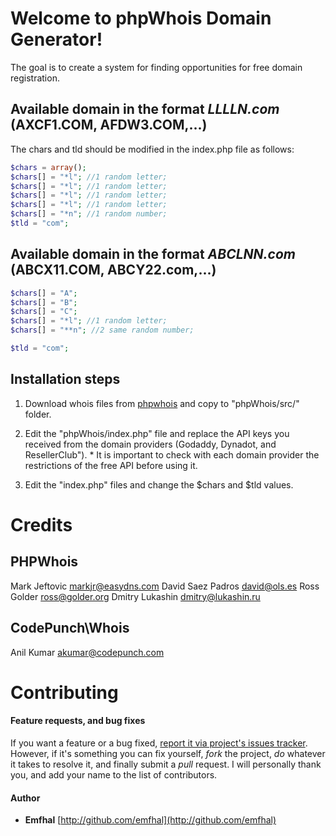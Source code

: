 # Welcome to phpWhois Domain Generator!
The goal is to create a system for finding opportunities for free domain registration.


## Available domain in the format ***LLLLN.com*** (AXCF1.COM, AFDW3.COM,...)
The chars and tld should be modified in the index.php file as follows:

```php
$chars = array();
$chars[] = "*l"; //1 random letter;
$chars[] = "*l"; //1 random letter;
$chars[] = "*l"; //1 random letter;
$chars[] = "*l"; //1 random letter;
$chars[] = "*n"; //1 random number;
$tld = "com";
```

## Available domain in the format ***ABCLNN.com*** (ABCX11.COM, ABCY22.com,...)
```php
$chars[] = "A"; 
$chars[] = "B"; 
$chars[] = "C";
$chars[] = "*l"; //1 random letter;
$chars[] = "**n"; //2 same random number;

$tld = "com";

```

## Installation steps
1. Download whois files from [phpwhois](https://sourceforge.net/projects/phpwhois/files/latest/download) and copy to "phpWhois/src/" folder.

2. Edit the "phpWhois/index.php" file and replace the API keys you received from the domain providers (Godaddy, Dynadot, and ResellerClub"). *
It is important to check with each domain provider the restrictions of the free API before using it.

3. Edit the "index.php" files and change the $chars and $tld values.


# Credits
## PHPWhois
Mark Jeftovic <markjr@easydns.com>
David Saez Padros <david@ols.es>
Ross Golder <ross@golder.org>
Dmitry Lukashin <dmitry@lukashin.ru>

## CodePunch\Whois
Anil Kumar <akumar@codepunch.com>

# Contributing

#### Feature requests, and bug fixes

If you want a feature or a bug fixed, [report it via project's issues tracker](https://github.com/emfhal/phpWhois-Domain-Generator/issues). However, if it's something you can fix yourself, *fork* the project, *do* whatever it takes to resolve it, and finally submit a *pull* request. I will personally thank you, and add your name to the list of contributors.

#### Author

- **Emfhal** [http://github.com/emfhal](http://github.com/emfhal)


